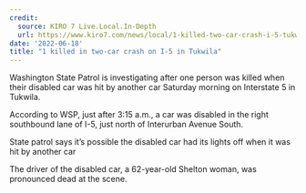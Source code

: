 ```yaml
---
credit:
  source: KIRO 7 Live.Local.In-Depth
  url: https://www.kiro7.com/news/local/1-killed-two-car-crash-i-5-tukwila/W3ZCJDBOOBEPTBATWYSD7Y56TM/
date: '2022-06-18'
title: "1 killed in two-car crash on I-5 in Tukwila"
---
```

Washington State Patrol is investigating after one person was killed when their disabled car was hit by another car Saturday morning on Interstate 5 in Tukwila.

According to WSP, just after 3:15 a.m., a car was disabled in the right southbound lane of I-5, just north of Interurban Avenue South.

State patrol says it’s possible the disabled car had its lights off when it was hit by another car

The driver of the disabled car, a 62-year-old Shelton woman, was pronounced dead at the scene.
